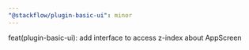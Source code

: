 ```yaml
---
"@stackflow/plugin-basic-ui": minor
---
```


feat(plugin-basic-ui): add interface to access z-index about AppScreen
